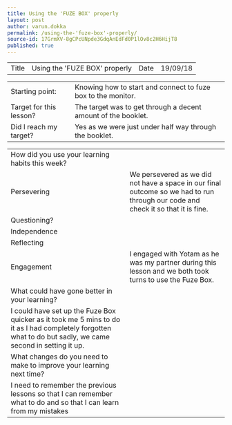 ```yaml
---
title: Using the 'FUZE BOX' properly
layout: post
author: varun.dokka
permalink: /using-the-'fuze-box'-properly/
source-id: 17GrmXV-8gCPcUNpde3GdqAnEdFd0P1lOv8c2H6HijT8
published: true
---
```

<table>
  <tr>
    <td>Title</td>
    <td>Using the 'FUZE BOX' properly</td>
    <td>Date</td>
    <td>19/09/18</td>
  </tr>
</table>


<table>
  <tr>
    <td>Starting point:</td>
    <td>Knowing how to start and connect to fuze box to the monitor.</td>
  </tr>
  <tr>
    <td>Target for this lesson?</td>
    <td>The target was to get through a decent amount of the booklet.</td>
  </tr>
  <tr>
    <td>Did I reach my target? </td>
    <td>Yes as we were just under half way through the booklet.</td>
  </tr>
</table>


<table>
  <tr>
    <td>How did you use your learning habits this week?</td>
    <td></td>
  </tr>
  <tr>
    <td>Persevering</td>
    <td>We persevered as we did not have a space in our final outcome so we had to run through our code and check it so that it is fine.</td>
  </tr>
  <tr>
    <td>Questioning?</td>
    <td></td>
  </tr>
  <tr>
    <td>Independence</td>
    <td></td>
  </tr>
  <tr>
    <td>Reflecting</td>
    <td></td>
  </tr>
  <tr>
    <td>Engagement</td>
    <td>I engaged with Yotam as he was my partner during this lesson and we both took turns to use the Fuze Box.</td>
  </tr>
  <tr>
    <td>What could have gone better in your learning?</td>
    <td></td>
  </tr>
  <tr>
    <td>I could have set up the Fuze Box quicker as it took me 5 mins to do it as I had completely forgotten what to do but sadly, we came second in setting it up.</td>
    <td></td>
  </tr>
  <tr>
    <td>What changes do you need to make to improve your learning next time?</td>
    <td></td>
  </tr>
  <tr>
    <td>I need to remember the previous lessons so that I can remember what to do and so that I can learn from my mistakes</td>
    <td></td>
  </tr>
</table>


